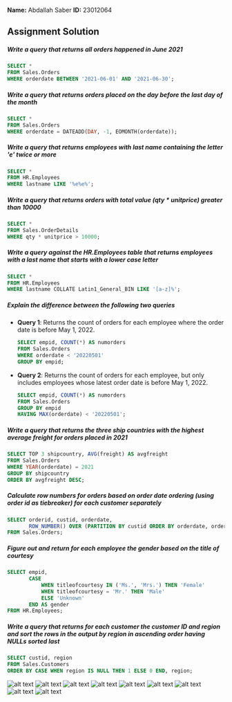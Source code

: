 **Name:** Abdallah Saber
**ID:** 23012064

## Assignment Solution

##### Write a query that returns all orders happened in June 2021
```sql
SELECT * 
FROM Sales.Orders 
WHERE orderdate BETWEEN '2021-06-01' AND '2021-06-30';
```

##### Write a query that returns orders placed on the day before the last day of the month
```sql
SELECT * 
FROM Sales.Orders 
WHERE orderdate = DATEADD(DAY, -1, EOMONTH(orderdate));
```

##### Write a query that returns employees with last name containing the letter 'e' twice or more
```sql
SELECT * 
FROM HR.Employees 
WHERE lastname LIKE '%e%e%';
```

##### Write a query that returns orders with total value (qty * unitprice) greater than 10000
```sql
SELECT * 
FROM Sales.OrderDetails 
WHERE qty * unitprice > 10000;
```

##### Write a query against the HR.Employees table that returns employees with a last name that starts with a lower case letter
```sql
SELECT *
FROM HR.Employees
WHERE lastname COLLATE Latin1_General_BIN LIKE '[a-z]%';
```

##### Explain the difference between the following two queries
- **Query 1**: Returns the count of orders for each employee where the order date is before May 1, 2022.
  ```sql
  SELECT empid, COUNT(*) AS numorders 
  FROM Sales.Orders 
  WHERE orderdate < '20220501' 
  GROUP BY empid;
  ```
- **Query 2**: Returns the count of orders for each employee, but only includes employees whose latest order date is before May 1, 2022.
  ```sql
  SELECT empid, COUNT(*) AS numorders 
  FROM Sales.Orders 
  GROUP BY empid 
  HAVING MAX(orderdate) < '20220501';
  ```

##### Write a query that returns the three ship countries with the highest average freight for orders placed in 2021
```sql
SELECT TOP 3 shipcountry, AVG(freight) AS avgfreight 
FROM Sales.Orders 
WHERE YEAR(orderdate) = 2021 
GROUP BY shipcountry 
ORDER BY avgfreight DESC;
```

##### Calculate row numbers for orders based on order date ordering (using order id as tiebreaker) for each customer separately
```sql
SELECT orderid, custid, orderdate, 
       ROW_NUMBER() OVER (PARTITION BY custid ORDER BY orderdate, orderid) AS rownum 
FROM Sales.Orders;
```

##### Figure out and return for each employee the gender based on the title of courtesy
```sql
SELECT empid, 
       CASE 
           WHEN titleofcourtesy IN ('Ms.', 'Mrs.') THEN 'Female' 
           WHEN titleofcourtesy = 'Mr.' THEN 'Male' 
           ELSE 'Unknown' 
       END AS gender 
FROM HR.Employees;
```

##### Write a query that returns for each customer the customer ID and region and sort the rows in the output by region in ascending order having NULLs sorted last
```sql
SELECT custid, region 
FROM Sales.Customers 
ORDER BY CASE WHEN region IS NULL THEN 1 ELSE 0 END, region;
```

![alt text](<img/Screenshot from 2024-11-16 23-09-41.png>) ![alt text](<img/Screenshot from 2024-11-16 23-31-13.png>) ![alt text](<img/Screenshot from 2024-11-16 23-33-28.png>) ![alt text](<img/Screenshot from 2024-11-16 23-34-04.png>) ![alt text](<img/Screenshot from 2024-11-16 23-37-29.png>) ![alt text](<img/Screenshot from 2024-11-16 23-40-16.png>) ![alt text](<img/Screenshot from 2024-11-16 23-41-19.png>) ![alt text](<img/Screenshot from 2024-11-16 23-41-53.png>) ![alt text](<img/Screenshot from 2024-11-16 23-42-14.png>)